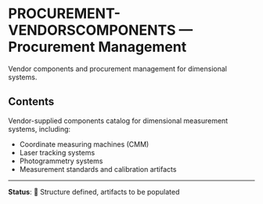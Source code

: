 # PROCUREMENT-VENDORSCOMPONENTS — Procurement Management

Vendor components and procurement management for dimensional systems.

## Contents

Vendor-supplied components catalog for dimensional measurement systems, including:
- Coordinate measuring machines (CMM)
- Laser tracking systems
- Photogrammetry systems
- Measurement standards and calibration artifacts

---

**Status**: 🚧 Structure defined, artifacts to be populated
